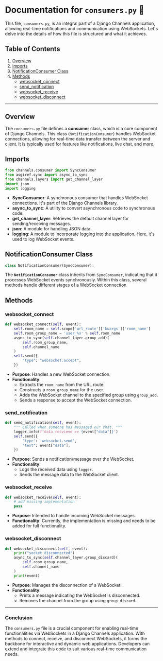 # Documentation for `consumers.py` 📄

This file, `consumers.py`, is an integral part of a Django Channels application, allowing real-time notifications and communication using WebSockets. Let's delve into the details of how this file is structured and what it achieves.

## Table of Contents
1. [Overview](#overview)
2. [Imports](#imports)
3. [NotificationConsumer Class](#notificationconsumer-class)
4. [Methods](#methods)
   - [websocket_connect](#websocket_connect)
   - [send_notification](#send_notification)
   - [websocket_receive](#websocket_receive)
   - [websocket_disconnect](#websocket_disconnect)

---

## Overview

The `consumers.py` file defines a **consumer** class, which is a core component of Django Channels. This class (`NotificationConsumer`) handles WebSocket connections, allowing for real-time data transfer between the server and client. It is typically used for features like notifications, live chat, and more.

## Imports

```python
from channels.consumer import SyncConsumer
from asgiref.sync import async_to_sync
from channels.layers import get_channel_layer
import json
import logging
```

- **SyncConsumer**: A synchronous consumer that handles WebSocket connections. It's part of the Django Channels library.
- **async_to_sync**: A utility to convert asynchronous code to synchronous code.
- **get_channel_layer**: Retrieves the default channel layer for sending/receiving messages.
- **json**: A module for handling JSON data.
- **logging**: A module to incorporate logging into the application. Here, it's used to log WebSocket events.

## NotificationConsumer Class

```python
class NotificationConsumer(SyncConsumer):
```

The **`NotificationConsumer`** class inherits from `SyncConsumer`, indicating that it processes WebSocket events synchronously. Within this class, several methods handle different stages of a WebSocket connection.

## Methods

### websocket_connect

```python
def websocket_connect(self, event):
    self.room_name = self.scope['url_route']['kwargs']['room_name']
    self.room_group_name = 'user_%s' % self.room_name
    async_to_sync(self.channel_layer.group_add)(
        self.room_group_name,
        self.channel_name
    )
    self.send({
        "type": "websocket.accept",
    })
```

- **Purpose**: Handles a new WebSocket connection.
- **Functionality**:
  - Extracts the `room_name` from the URL route.
  - Constructs a `room_group_name` for the user.
  - Adds the WebSocket channel to the specified group using `group_add`.
  - Sends a response to accept the WebSocket connection.

### send_notification

```python
def send_notification(self, event):
    """ Called when someone has messaged our chat. """
    logger.info(f'data recvieve >> {event["data"]}')
    self.send({
        'type': 'websocket.send',
        "text": event["data"],
    })
```

- **Purpose**: Sends a notification/message over the WebSocket.
- **Functionality**:
  - Logs the received data using `logger`.
  - Sends the message data to the WebSocket client.

### websocket_receive

```python
def websocket_receive(self, event):
    # add missing implementation
    pass
```

- **Purpose**: Intended to handle incoming WebSocket messages.
- **Functionality**: Currently, the implementation is missing and needs to be added for full functionality.

### websocket_disconnect

```python
def websocket_disconnect(self, event):
    print("socket disconnected")
    async_to_sync(self.channel_layer.group_discard)(
        self.room_group_name,
        self.channel_name
    )
    print(event)
```

- **Purpose**: Manages the disconnection of a WebSocket.
- **Functionality**:
  - Prints a message indicating the WebSocket is disconnected.
  - Removes the channel from the group using `group_discard`.

---

### Conclusion

The `consumers.py` file is a crucial component for enabling real-time functionalities via WebSockets in a Django Channels application. With methods to connect, receive, and disconnect WebSockets, it forms the backbone for interactive and dynamic web applications. Developers can extend and integrate this code to suit various real-time communication needs.